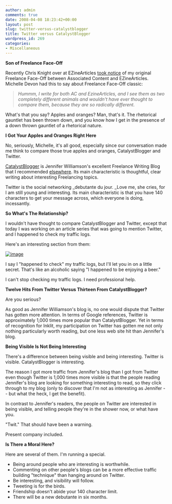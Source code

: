 ```yaml
---
author: admin
comments: true
date: 2008-04-08 18:23:42+00:00
layout: post
slug: twitter-versus-catalystblogger
title: Twitter versus CatalystBlogger
wordpress_id: 269
categories:
- Miscellaneous
---
```


**Son of Freelance Face-Off**

Recently Chris Knight over at EZineArticles [took notice](http://blog.ezinearticles.com/2008/04/vigorous-writing-freelance-face-off.html) of my original Freelance Face-Off between Associated Content and EZineArticles. Michelle Devon had this to say about Freelance Face-Off classic:

> _Hummm, I write for both AC and EzineArticles, and I see them as two completely different animals and wouldn't have ever thought to compare them, because they are so radically different._

What's that you say? Apples and oranges? Man, that's it. The rhetorical gauntlet has been thrown down, and you know how I get in the presence of a down thrown gauntlet of a rhetorical nature.

**I Got Your Apples and Oranges Right Here**

No, seriously, Michelle, it's all good, especially since our conversation made me think to compare those true apples and oranges, CatalystBlogger and Twitter.

[CatalystBlogger](http://catalystblogger.blogspot.com) is Jennifer Williamson's excellent Freelance Writing Blog that I recommended [elsewhere](http://www.inklit.com/blog/2008/03/12/jennifer-williamson-freelance-writing-blog/). Its main characteristic is thoughtful, clear writing about interesting Freelancing topics.

Twitter is the social networking _debutante du jour. _Love me, she cries, for I am still young and interesting. Its main characteristic is that you have 140 characters to get your message across, which everyone is doing, incessantly.

**So What's The Relationship?**

I wouldn't have thought to compare CatalystBlogger and Twitter, except that today I was working on an article series that was going to mention Twitter, and I happened to check my traffic logs.

Here's an interesting section from them:

[![image](http://www.particlewave.com/internet-marketing/wp-content/uploads/2008/04/image-thumb1.png)](http://www.particlewave.com/internet-marketing/wp-content/uploads/2008/04/image1.png)

I say I "happened to check" my traffic logs, but I'll let you in on a little secret. That's like an alcoholic saying "I happened to be enjoying a beer."

I can't stop checking my traffic logs. I need professional help.

**Twelve Hits From Twitter Versus Thirteen From CatalystBlogger?**

Are you serious?

As good as Jennifer Williamson's blog is, no one would dispute that Twitter has gotten more attention. In terms of Google references, Twitter is approximately 1,000 times more popular than CatalystBlogger. Yet in terms of recognition for Inklit, my participation on Twitter has gotten me not only nothing particularly worth reading, but one less web site hit than Jennifer's blog.

**Being Visible Is Not Being Interesting**

There's a difference between being visible and being interesting. Twitter is visible. CatalystBlogger is interesting.

The reason I got more traffic from Jennifer's blog than I got from Twitter even though Twitter is 1,000 times more visible is that the people reading Jennifer's blog are looking for something interesting to read, so they click through to my blog (only to discover that I'm not as interesting as Jennifer -- but what the heck, I get the benefit).

In contrast to Jennifer's readers, the people on Twitter are interested in being visible, and telling people they're in the shower now, or what have you.

"Twit." That should have been a warning.

Present company included.

**Is There a Moral Here?**

Here are several of them. I'm running a special.

  * Being around people who are interesting is worthwhile.
  * Commenting on other people's blogs can be a more effective traffic building "technique" than hanging around on Twitter.
  * Be interesting, and visibility will follow.
  * Tweeting is for the birds.
  * Friendship doesn't abide your 140 character limit.
  * There will be a new debutante in six months.
